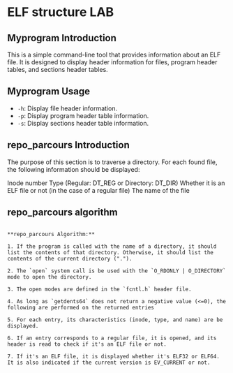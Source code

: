 # ELF structure LAB

##  Myprogram Introduction

This is a simple command-line tool that provides information about an ELF file. It is designed to display header information for files, program header tables, and sections header tables.

## Myprogram Usage

- `-h`: Display file header information.
- `-p`: Display program header table information.
- `-s`: Display sections header table information.

## repo_parcours Introduction
The purpose of this section is to traverse a directory. For each found file, the following information should be displayed:

Inode number
Type (Regular: DT_REG or Directory: DT_DIR)
Whether it is an ELF file or not (in the case of a regular file)
The name of the file
## repo_parcours algorithm

```

**repo_parcours Algorithm:**

1. If the program is called with the name of a directory, it should list the contents of that directory. Otherwise, it should list the contents of the current directory (".").
   
2. The `open` system call is be used with the `O_RDONLY | O_DIRECTORY` mode to open the directory.

3. The open modes are defined in the `fcntl.h` header file.

4. As long as `getdents64` does not return a negative value (<=0), the following are performed on the returned entries

5. For each entry, its characteristics (inode, type, and name) are be displayed.

6. If an entry corresponds to a regular file, it is opened, and its header is read to check if it's an ELF file or not.

7. If it's an ELF file, it is displayed whether it's ELF32 or ELF64. It is also indicated if the current version is EV_CURRENT or not.
